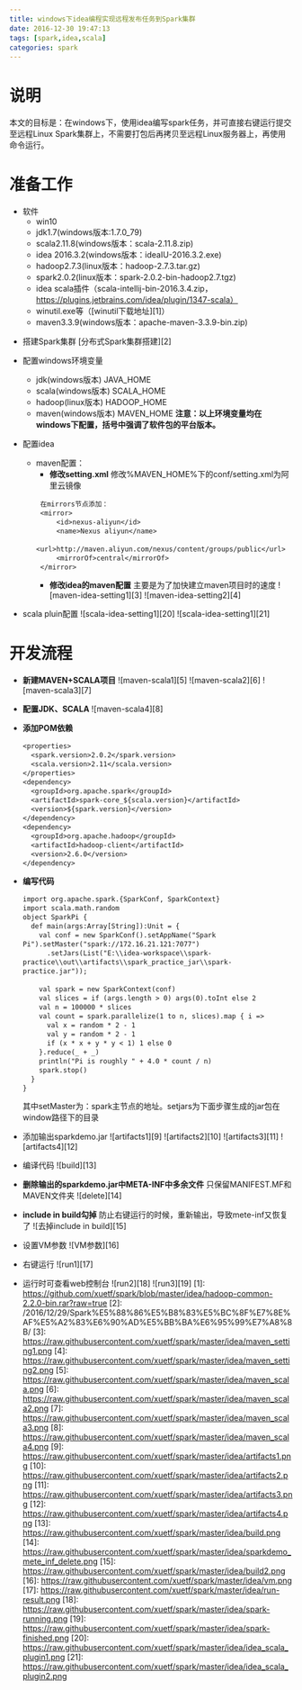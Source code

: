 ```yaml
---
title: windows下idea编程实现远程发布任务到Spark集群
date: 2016-12-30 19:47:13
tags: [spark,idea,scala]
categories: spark
---
```

# 说明
本文的目标是：在windows下，使用idea编写spark任务，并可直接右键运行提交至远程Linux Spark集群上，不需要打包后再拷贝至远程Linux服务器上，再使用命令运行。
# 准备工作
* 软件
  * win10
  * jdk1.7(windows版本:1.7.0_79)
  * scala2.11.8(windows版本：scala-2.11.8.zip)
  * idea 2016.3.2(windows版本：ideaIU-2016.3.2.exe)
  * hadoop2.7.3(linux版本：hadoop-2.7.3.tar.gz)
  * spark2.0.2(linux版本：spark-2.0.2-bin-hadoop2.7.tgz)
  * idea scala插件（scala-intellij-bin-2016.3.4.zip，https://plugins.jetbrains.com/idea/plugin/1347-scala）
  * winutil.exe等（[winutil下载地址][1]）
  * maven3.3.9(windows版本：apache-maven-3.3.9-bin.zip)
<!--more-->
* 搭建Spark集群
  [分布式Spark集群搭建][2]
* 配置windows环境变量
  * jdk(windows版本) JAVA_HOME
  * scala(windows版本) SCALA_HOME
  * hadoop(linux版本) HADOOP_HOME
  * maven(windows版本) MAVEN_HOME
 **注意：以上环境变量均在windows下配置，括号中强调了软件包的平台版本。**
* 配置idea
  * maven配置：
     * **修改setting.xml**
     修改%MAVEN_HOME%下的conf/setting.xml为阿里云镜像
     ```
      在mirrors节点添加：
      <mirror> 
          <id>nexus-aliyun</id>
          <name>Nexus aliyun</name>
          <url>http://maven.aliyun.com/nexus/content/groups/public</url> 
          <mirrorOf>central</mirrorOf> 
      </mirror>
     ```
     * **修改idea的maven配置**
       主要是为了加快建立maven项目时的速度
        ![maven-idea-setting1][3] 
        ![maven-idea-setting2][4] 
        
 * scala pluin配置
     ![scala-idea-setting1][20] 
     ![scala-idea-setting1][21]     
        
# 开发流程        
* **新建MAVEN+SCALA项目**
    ![maven-scala1][5] 
    ![maven-scala2][6]
    ![maven-scala3][7] 
* **配置JDK、SCALA**
    ![maven-scala4][8] 
    
* **添加POM依赖**
  ```
  <properties>
    <spark.version>2.0.2</spark.version>
    <scala.version>2.11</scala.version>
  </properties>
  <dependency>
    <groupId>org.apache.spark</groupId>
    <artifactId>spark-core_${scala.version}</artifactId>
    <version>${spark.version}</version>
  </dependency>
  <dependency>
    <groupId>org.apache.hadoop</groupId>
    <artifactId>hadoop-client</artifactId>
    <version>2.6.0</version>
  </dependency>
  ```

* **编写代码**
    ```
    import org.apache.spark.{SparkConf, SparkContext}
    import scala.math.random
    object SparkPi {
      def main(args:Array[String]):Unit = {
        val conf = new SparkConf().setAppName("Spark Pi").setMaster("spark://172.16.21.121:7077")
          .setJars(List("E:\\idea-workspace\\spark-practice\\out\\artifacts\\spark_practice_jar\\spark-practice.jar"));
    
        val spark = new SparkContext(conf)
        val slices = if (args.length > 0) args(0).toInt else 2
        val n = 100000 * slices
        val count = spark.parallelize(1 to n, slices).map { i =>
          val x = random * 2 - 1
          val y = random * 2 - 1
          if (x * x + y * y < 1) 1 else 0
        }.reduce(_ + _)
        println("Pi is roughly " + 4.0 * count / n)
        spark.stop()
      }
    } 
    ```
    其中setMaster为：spark主节点的地址。setjars为下面步骤生成的jar包在window路径下的目录

* 添加输出sparkdemo.jar
    ![artifacts1][9] 
    ![artifacts2][10] 
    ![artifacts3][11] 
    ![artifacts4][12] 

* 编译代码
    ![build][13] 

* **删除输出的sparkdemo.jar中META-INF中多余文件**
  只保留MANIFEST.MF和MAVEN文件夹
  ![delete][14] 

* **include in build勾掉**
  防止右键运行的时候，重新输出，导致mete-inf又恢复了
  ![去掉include in build][15] 

* 设置VM参数
  ![VM参数][16] 
* 右键运行
  ![run1][17] 
* 运行时可查看web控制台
  ![run2][18] 
  ![run3][19] 
  [1]: https://github.com/xuetf/spark/blob/master/idea/hadoop-common-2.2.0-bin.rar?raw=true
  [2]: /2016/12/29/Spark%E5%88%86%E5%B8%83%E5%BC%8F%E7%8E%AF%E5%A2%83%E6%90%AD%E5%BB%BA%E6%95%99%E7%A8%8B/
  [3]: https://raw.githubusercontent.com/xuetf/spark/master/idea/maven_setting1.png
  [4]: https://raw.githubusercontent.com/xuetf/spark/master/idea/maven_setting2.png
  [5]: https://raw.githubusercontent.com/xuetf/spark/master/idea/maven_scala.png
  [6]: https://raw.githubusercontent.com/xuetf/spark/master/idea/maven_scala2.png
  [7]: https://raw.githubusercontent.com/xuetf/spark/master/idea/maven_scala3.png
  [8]: https://raw.githubusercontent.com/xuetf/spark/master/idea/maven_scala4.png
  [9]: https://raw.githubusercontent.com/xuetf/spark/master/idea/artifacts1.png
  [10]: https://raw.githubusercontent.com/xuetf/spark/master/idea/artifacts2.png
  [11]: https://raw.githubusercontent.com/xuetf/spark/master/idea/artifacts3.png
  [12]: https://raw.githubusercontent.com/xuetf/spark/master/idea/artifacts4.png
  [13]: https://raw.githubusercontent.com/xuetf/spark/master/idea/build.png
 [14]: https://raw.githubusercontent.com/xuetf/spark/master/idea/sparkdemo_mete_inf_delete.png
 [15]: https://raw.githubusercontent.com/xuetf/spark/master/idea/build2.png
[16]: https://raw.githubusercontent.com/xuetf/spark/master/idea/vm.png
[17]: https://raw.githubusercontent.com/xuetf/spark/master/idea/run-result.png
[18]: https://raw.githubusercontent.com/xuetf/spark/master/idea/spark-running.png
[19]: https://raw.githubusercontent.com/xuetf/spark/master/idea/spark-finished.png
[20]: https://raw.githubusercontent.com/xuetf/spark/master/idea/idea_scala_plugin1.png
[21]: https://raw.githubusercontent.com/xuetf/spark/master/idea/idea_scala_plugin2.png
